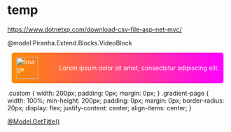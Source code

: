# temp
https://www.dotnetxp.com/download-csv-file-asp-net-mvc/

@model Piranha.Extend.Blocks.VideoBlock
<link rel="stylesheet" href="https://fonts.googleapis.com/icon?family=Material+Icons">
<style>    
    #video_box {
        position: relative;
    }

const queryAdvInput = document.getElementById("queryAdv");
const archiveChbx = document.getElementById("archiveChbx");
const fullTextChbx = document.getElementById("fullTextChbx");

if (sessionStorage.getItem("query") != null) {
  queryAdvInput.value = sessionStorage.getItem("query");
}

if (sessionStorage.getItem("arcChbx") === "true") {
  archiveChbx.checked = true;
} else {
  archiveChbx.checked = false;
}

if (sessionStorage.getItem("fullChbx") === "true") {
  fullTextChbx.checked = true;
} else {
  fullTextChbx.checked = false;
}

document.getElementById("searchForm").addEventListener("submit", function (event) {
  const query = queryAdvInput.value;
  const arcChbx = archiveChbx.checked;
  const fullChbx = fullTextChbx.checked;

  sessionStorage.setItem("query", query);
  sessionStorage.setItem("arcChbx", arcChbx);
  sessionStorage.setItem("fullChbx", fullChbx);
});


	[HttpPost]
	[Route("/karera/anketa")]
	public async Task<IActionResult> Question(QuestionView model)
	{
		if(string.IsNullOrEmpty(model.Ability))
		{
			model.Ability = "-";
		}
		if (string.IsNullOrEmpty(model.TDom) & string.IsNullOrEmpty(model.TMob) & string.IsNullOrEmpty(model.TRab))
		{
			
			ModelState.AddModelError("TelErr", "Хотя бы один телефон должен быть заполнен");
		}
		if (ModelState.IsValid)
		{
			await _repository.AddItem(model.Trasnform());
			ViewBag.Message = "Соси";
			return Redirect("/karera/anketa");
		}
		return View(model);
	}

<div class="form__group field">
  <input type="input" class="form__field" placeholder="Name" name="name" id='name' required />
  <label for="name" class="form__label">Name</label>
</div>
<style>
$primary: #11998e;
$secondary: #38ef7d;
$white: #fff;
$gray: #9b9b9b;
.form__group {
  position: relative;
  padding: 15px 0 0;
  margin-top: 10px;
  width: 50%;
}

.form__field {
  font-family: inherit;
  width: 100%;
  border: 0;
  border-bottom: 2px solid $gray;
  outline: 0;
  font-size: 1.3rem;
  color: $white;
  padding: 7px 0;
  background: transparent;
  transition: border-color 0.2s;

  &::placeholder {
    color: transparent;
  }

  &:placeholder-shown ~ .form__label {
    font-size: 1.3rem;
    cursor: text;
    top: 20px;
  }
}

.form__label {
  position: absolute;
  top: 0;
  display: block;
  transition: 0.2s;
  font-size: 1rem;
  color: $gray;
}

.form__field:focus {
  ~ .form__label {
    position: absolute;
    top: 0;
    display: block;
</style>




<!DOCTYPE html>
<html lang="en">
<head>
    <meta charset="UTF-8">
    <meta http-equiv="X-UA-Compatible" content="IE=edge">
    <title>Gradient Text Block</title>
    <style>
        .container {
            display: flex;
            align-items: center;
            justify-content: space-between;
            padding: 10px;
            background-image: linear-gradient(to right, #ff8c00, #ff00ff);
            color: white;
            border-radius: 5px;
            margin: 10px;
        }
        img {
            width: 50px;
            height: 50px;
            margin-right: 10px;
        }
    </style>
</head>
<body>
    <div class="container">
        <img src="image.jpg" alt="Image">
        <p>Lorem ipsum dolor sit amet, consectetur adipiscing elit.</p>
    </div>
</body>
</html>


.custom { 
 width: 200px; 
 padding: 0px; 
 margin: 0px; 
} 
.gradient-page { 
 width: 100%; 
 min-height: 200px; 
 padding: 0px; 
 margin: 0px; 
 border-radius: 20px; 
 display: flex; 
 justify-content: center; 
 align-items: center; 
}
<div class="custom @(await Model.GetSection(Api))" style="border: none; background-color: transparent;"> 
  <div class="gradient-page"> 
   <div> 
    <a href="@WebApp.Url(Model.Body.Page.Slug)">@Model.GetTitle()</a> 
   </div> 
  </div> 
 </div> 
